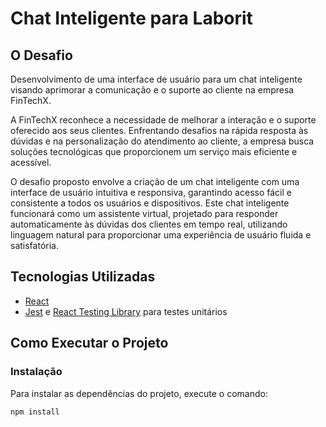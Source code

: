 # Chat Inteligente para Laborit

## O Desafio

Desenvolvimento de uma interface de usuário para um chat inteligente visando aprimorar a comunicação e o suporte ao cliente na empresa FinTechX.

A FinTechX reconhece a necessidade de melhorar a interação e o suporte oferecido aos seus clientes. Enfrentando desafios na rápida resposta às dúvidas e na personalização do atendimento ao cliente, a empresa busca soluções tecnológicas que proporcionem um serviço mais eficiente e acessível.

O desafio proposto envolve a criação de um chat inteligente com uma interface de usuário intuitiva e responsiva, garantindo acesso fácil e consistente a todos os usuários e dispositivos. Este chat inteligente funcionará como um assistente virtual, projetado para responder automaticamente às dúvidas dos clientes em tempo real, utilizando linguagem natural para proporcionar uma experiência de usuário fluida e satisfatória.

## Tecnologias Utilizadas

- [React](https://reactjs.org/)
- [Jest](https://jestjs.io/) e [React Testing Library](https://testing-library.com/docs/react-testing-library/intro) para testes unitários

## Como Executar o Projeto

### Instalação

Para instalar as dependências do projeto, execute o comando:

```sh
npm install
